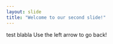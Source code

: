 ```yaml
---
layout: slide
title: "Welcome to our second slide!"
---
```

test blabla
Use the left arrow to go back!
